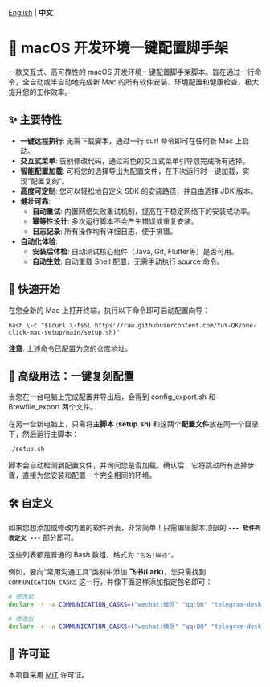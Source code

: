 [English](https://github.com/YuY-QK/one-click-mac-setup/blob/main/README_EN.md) | **中文**

# **🚀 macOS 开发环境一键配置脚手架**

一款交互式、高可靠性的 macOS 开发环境一键配置脚手架脚本。旨在通过一行命令，全自动或半自动地完成新 Mac 的所有软件安装、环境配置和健康检查，极大提升您的工作效率。

## **✨ 主要特性**

* **一键远程执行**: 无需下载脚本，通过一行 curl 命令即可在任何新 Mac 上启动。  
* **交互式菜单**: 告别修改代码，通过彩色的交互式菜单引导您完成所有选择。  
* **智能配置加载**: 可将您的选择导出为配置文件，在下次运行时一键加载，实现“配置复刻”。  
* **高度可定制**: 您可以轻松地自定义 SDK 的安装路径，并自由选择 JDK 版本。  
* **健壮可靠**:  
  * **自动重试**: 内置网络失败重试机制，提高在不稳定网络下的安装成功率。  
  * **幂等性设计**: 多次运行脚本不会产生错误或重复安装。  
  * **日志记录**: 所有操作均有详细日志，便于排错。  
* **自动化体验**:  
  * **安装后体检**: 自动测试核心组件（Java, Git, Flutter等）是否可用。  
  * **自动生效**: 自动重载 Shell 配置，无需手动执行 source 命令。

## **🚀 快速开始**

在您全新的 Mac 上打开终端，执行以下命令即可启动配置向导：

```
bash \-c "$(curl \-fsSL https://raw.githubusercontent.com/YuY-QK/one-click-mac-setup/main/setup.sh)"
```

**注意**: 上述命令已配置为您的仓库地址。

## **🔧 高级用法：一键复刻配置**

当您在一台电脑上完成配置并导出后，会得到 config\_export.sh 和 Brewfile\_export 两个文件。

在另一台新电脑上，只需将**主脚本 (**setup.sh**)** 和这两个**配置文件**放在同一个目录下，然后运行主脚本：

```
./setup.sh
```

脚本会自动检测到配置文件，并询问您是否加载。确认后，它将跳过所有选择步骤，直接为您安装和配置一个完全相同的环境。

## **🛠️ 自定义**

如果您想添加或修改内置的软件列表，非常简单！只需编辑脚本顶部的 **`--- 软件列表定义 ---`** 部分即可。

这些列表都是普通的 Bash 数组，格式为 `"包名:描述"`。

例如，要向“常用沟通工具”类别中添加 **飞书(Lark)**，您只需找到 `COMMUNICATION_CASKS` 这一行，并像下面这样添加指定包名即可：

```bash
# 修改前
declare -r -a COMMUNICATION_CASKS=("wechat:微信" "qq:QQ" "telegram-desktop:Telegram" "discord:游戏与社区语音聊天" "slack:团队协作与沟通平台")

# 修改后
declare -r -a COMMUNICATION_CASKS=("wechat:微信" "qq:QQ" "telegram-desktop:Telegram" "discord:游戏与社区语音聊天" "slack:团队协作与沟通平台" "lark:飞书 (Lark)")
```

## **📄 许可证**

本项目采用 [MIT](https://opensource.org/licenses/MIT) 许可证。
